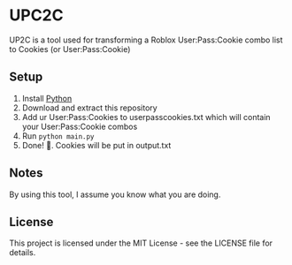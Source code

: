 # UPC2C
UP2C is a tool used for transforming a Roblox User:Pass:Cookie combo list to Cookies (or User:Pass:Cookie)  

## Setup
  1. Install [Python](https://www.python.org/)
  2. Download and extract this repository
  3. Add ur User:Pass:Cookies to userpasscookies.txt which will contain your User:Pass:Cookie combos
  4. Run `python main.py`
  5. Done! :tada:. Cookies will be put in output.txt
## Notes
By using this tool, I assume you know what you are doing.

## License

This project is licensed under the MIT License - see the LICENSE file for details.
